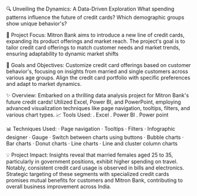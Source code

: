 🔍 Unveiling the Dynamics: A Data-Driven Exploration
What spending patterns influence the future of credit cards? 
Which demographic groups show unique behavior's? 

🎇 Project Focus: Mitron Bank aims to introduce a new line of credit cards, expanding its product offerings and market reach. The project's goal is to tailor credit card offerings to match customer needs and market trends, ensuring adaptability to dynamic market shifts

🎯 Goals and Objectives: Customize credit card offerings based on customer behavior's, focusing on insights from married and single customers across various age groups. Align the credit card portfolio with specific preferences and adapt to market dynamics.

✨ Overview: Embarked on a thrilling data analysis project for Mitron Bank's future credit cards! Utilized Excel, Power BI, and PowerPoint, employing advanced visualization techniques like page navigation, tooltips, filters, and various chart types.
📈 Tools Used:
. Excel
. Power BI
. Power point

📊 Techniques Used:
·       Page navigation
·       Tooltips
·       Filters
·       Infographic designer
·       Gauge
·       Switch between charts using buttons
·       Bubble charts
·       Bar charts
·       Donut charts
·       Line charts
·       Line and cluster column charts

💡 Project Impact: Insights reveal that married females aged 25 to 35, particularly in government positions, exhibit higher spending on travel. Notably, consistent credit card usage is observed in bills and electronics. Strategic targeting of these segments with specialized credit cards promises mutual benefits for customers and Mitron Bank, contributing to overall business improvement across India.
